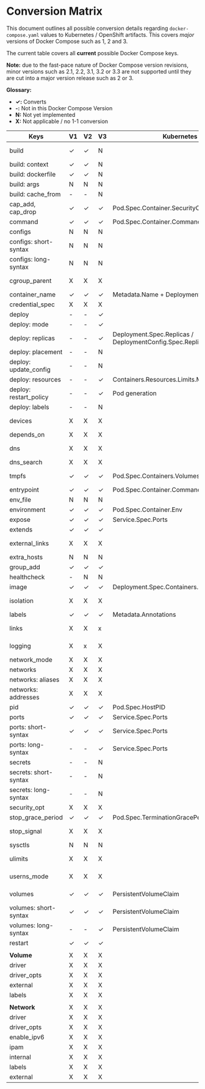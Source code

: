 # Conversion Matrix

This document outlines all possible conversion details regarding `docker-compose.yaml` values to Kubernetes / OpenShift artifacts. This covers *major* versions of Docker Compose such as 1, 2 and 3.

The current table covers all **current** possible Docker Compose keys.

__Note:__ due to the fast-pace nature of Docker Compose version revisions, minor versions such as 2.1, 2.2, 3.1, 3.2 or 3.3 are not supported until they are cut into a major version release such as 2 or 3.

__Glossary:__

- __✓:__ Converts
- __-:__ Not in this Docker Compose Version
- __N:__ Not yet implemented
- __X:__ Not applicable / no 1-1 conversion

| Keys                   | V1 | V2 | V3 | Kubernetes / OpenShift                                      | Notes                                                                                                          |
|------------------------|----|----|----|-------------------------------------------------------------|----------------------------------------------------------------------------------------------------------------|
| build                  | ✓  | ✓  | N  |                                                             | Builds/Pushes to Docker repository. See `--build` parameter                                                    |
| build: context         | ✓  | ✓  | N  |                                                             |                                                                                                                |
| build: dockerfile      | ✓  | ✓  | N  |                                                             |                                                                                                                |
| build: args            | N  | N  | N  |                                                             |                                                                                                                |
| build: cache_from      | -  | -  | N  |                                                             |                                                                                                                |
| cap_add, cap_drop      | ✓  | ✓  | ✓  | Pod.Spec.Container.SecurityContext.Capabilities.Add/Drop    |                                                                                                                |
| command                | ✓  | ✓  | ✓  | Pod.Spec.Container.Command                                  |                                                                                                                |
| configs                | N  | N  | N  |                                                             |                                                                                                                |
| configs: short-syntax  | N  | N  | N  |                                                             |                                                                                                                |
| configs: long-syntax   | N  | N  | N  |                                                             |                                                                                                                |
| cgroup_parent          | X  | X  | X  |                                                             | Not supported within Kubernetes. See issue https://github.com/kubernetes/kubernetes/issues/11986               |
| container_name         | ✓  | ✓  | ✓  | Metadata.Name + Deployment.Spec.Containers.Name             |                                                                                                                |
| credential_spec        | X  | X  | X  |                                                             | Only applicable to Windows containers                                                                          |
| deploy                 | -  | -  | ✓  |                                                             |                                                                                                                |
| deploy: mode           | -  | -  | ✓  |                                                             |                                                                                                                |
| deploy: replicas       | -  | -  | ✓  | Deployment.Spec.Replicas / DeploymentConfig.Spec.Replicas   |                                                                                                                |
| deploy: placement      | -  | -  | N  |                                                             |                                                                                                                |
| deploy: update_config  | -  | -  | N  |                                                             |                                                                                                                |
| deploy: resources      | -  | -  | ✓  | Containers.Resources.Limits.Memory                          | Support for memory but not CPU                                                                                 |
| deploy: restart_policy | -  | -  | ✓  | Pod generation                                              | This generated a Pod, see the [user guide on restart](http://kompose.io/user-guide/#restart)                   |
| deploy: labels         | -  | -  | N  |                                                             |                                                                                                                |
| devices                | X  | X  | X  |                                                             | Not supported within Kubernetes, See issue https://github.com/kubernetes/kubernetes/issues/5607                |
| depends_on             | X  | X  | X  |                                                             |                                                                                                                |
| dns                    | X  | X  | X  |                                                             | Not used within Kubernetes. Kubernetes uses a managed DNS server                                               |
| dns_search             | X  | X  | X  |                                                             | See `dns` key                                                                                                  |
| tmpfs                  | ✓  | ✓  | ✓  | Pod.Spec.Containers.Volumes.EmptyDir                        | Creates emptyDirvolume with medium set to Memory & mounts given directory inside container                     |
| entrypoint             | ✓  | ✓  | ✓  | Pod.Spec.Container.Command                                  | Same as command                                                                                                |
| env_file               | N  | N  | N  |                                                             |                                                                                                                |
| environment            | ✓  | ✓  | ✓  | Pod.Spec.Container.Env                                      |                                                                                                                |
| expose                 | ✓  | ✓  | ✓  | Service.Spec.Ports                                          |                                                                                                                |
| extends                | ✓  | ✓  | ✓  |                                                             | Extends by utilizing the same image supplied                                                                   |
| external_links         | X  | X  | X  |                                                             | Kubernetes uses a flat-structure for all containers and thus external_links does not have a 1-1 conversion     |
| extra_hosts            | N  | N  | N  |                                                             |                                                                                                                |
| group_add              | ✓  | ✓  | ✓  |                                                             |                                                                                                                |
| healthcheck            | -  | N  | N  |                                                             |                                                                                                                |
| image                  | ✓  | ✓  | ✓  | Deployment.Spec.Containers.Image                            |                                                                                                                |
| isolation              | X  | X  | X  |                                                             | Not applicable as this applies to Windows with HyperV support                                                  |
| labels                 | ✓  | ✓  | ✓  | Metadata.Annotations                                        |                                                                                                                |
| links                  | X  | X  | x  |                                                             | All containers in the same pod are accessible in Kubernetes                                                    |
| logging                | X  | x  | X  |                                                             | Kubernetes has built-in logging support at the node-level                                                      |
| network_mode           | X  | X  | X  |                                                             | Kubernetes uses it's own cluster networking                                                                    |
| networks               | X  | X  | X  |                                                             | See `networks` key                                                                                             |
| networks: aliases      | X  | X  | X  |                                                             | See `networks` key                                                                                             |
| networks: addresses    | X  | X  | X  |                                                             | See `networks` key                                                                                             |
| pid                    | ✓  | ✓  | ✓  | Pod.Spec.HostPID                                            |                                                                                                                |
| ports                  | ✓  | ✓  | ✓  | Service.Spec.Ports                                          |                                                                                                                |
| ports: short-syntax    | ✓  | ✓  | ✓  | Service.Spec.Ports                                          |                                                                                                                |
| ports: long-syntax     | -  | -  | ✓  | Service.Spec.Ports                                          |                                                                                                                |
| secrets                | -  | -  | N  |                                                             |                                                                                                                |
| secrets: short-syntax  | -  | -  | N  |                                                             |                                                                                                                |
| secrets: long-syntax   | -  | -  | N  |                                                             |                                                                                                                |
| security_opt           | X  | X  | X  |                                                             | Kubernetes uses it's own container naming scheme                                                               |
| stop_grace_period      | ✓  | ✓  | ✓  | Pod.Spec.TerminationGracePeriodSeconds                      |                                                                                                                |
| stop_signal            | X  | X  | X  |                                                             | Not supported within Kubernetes. See issue https://github.com/kubernetes/kubernetes/issues/30051               |
| sysctls                | N  | N  | N  |                                                             |                                                                                                                |
| ulimits                | X  | X  | X  |                                                             | Not supported within Kubernetes. See issue https://github.com/kubernetes/kubernetes/issues/3595                |
| userns_mode            | X  | X  | X  |                                                             | Not supported within Kubernetes and ignored in Docker Compose Version 3                                        |
| volumes                | ✓  | ✓  | ✓  | PersistentVolumeClaim                                       | Creates a PersistentVolumeClaim. Can only be created if there is already a PersistentVolume within the cluster |
| volumes: short-syntax  | ✓  | ✓  | ✓  | PersistentVolumeClaim                                       | Creates a PersistentVolumeClaim. Can only be created if there is already a PersistentVolume within the cluster |
| volumes: long-syntax   | -  | -  | ✓  | PersistentVolumeClaim                                       | Creates a PersistentVolumeClaim. Can only be created if there is already a PersistentVolume within the cluster |
| restart                | ✓  | ✓  | ✓  |                                                             |                                                                                                                |
|                        |    |    |    |                                                             |                                                                                                                |
| __Volume__             | X  | X  | X  |                                                             |                                                                                                                |
| driver                 | X  | X  | X  |                                                             |                                                                                                                |
| driver_opts            | X  | X  | X  |                                                             |                                                                                                                |
| external               | X  | X  | X  |                                                             |                                                                                                                |
| labels                 | X  | X  | X  |                                                             |                                                                                                                |
|                        |    |    |    |                                                             |                                                                                                                |
| __Network__            | X  | X  | X  |                                                             |                                                                                                                |
| driver                 | X  | X  | X  |                                                             |                                                                                                                |
| driver_opts            | X  | X  | X  |                                                             |                                                                                                                |
| enable_ipv6            | X  | X  | X  |                                                             |                                                                                                                |
| ipam                   | X  | X  | X  |                                                             |                                                                                                                |
| internal               | X  | X  | X  |                                                             |                                                                                                                |
| labels                 | X  | X  | X  |                                                             |                                                                                                                |
| external               | X  | X  | X  |                                                             |                                                                                                                |

